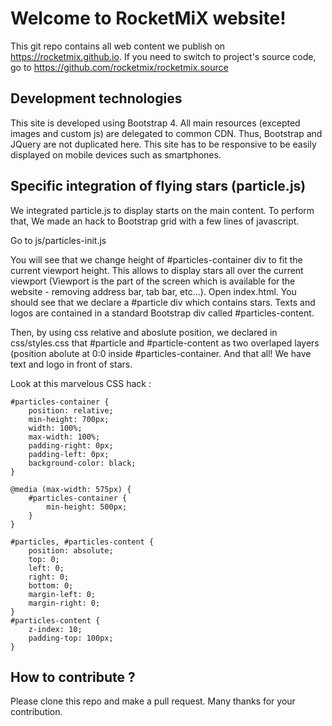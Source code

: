 # Welcome to RocketMiX website!

This git repo contains all web content we publish on https://rocketmix.github.io.
If you need to switch to project's source code, go to https://github.com/rocketmix/rocketmix.source

## Development technologies

This site is developed using Bootstrap 4. All main resources (excepted images and custom js) are delegated to common CDN. Thus, Bootstrap and JQuery are not duplicated here. This site has to be responsive to be easily displayed on mobile devices such as smartphones. 

## Specific integration of flying stars (particle.js)

We integrated particle.js to display starts on the main content. To perform that, We made an hack to Bootstrap grid with a few lines of javascript.

Go to js/particles-init.js

You will see that we change height of #particles-container div to fit the current viewport height. This allows to display stars all over the current viewport (Viewport is the part of the screen which is available for the website - removing address bar, tab bar, etc...).
Open index.html. You should see that we declare a #particle div which contains stars. Texts and logos are contained in a standard Bootstrap div called #particles-content.

Then, by using css relative and aboslute position, we declared in css/styles.css that #particle and #particle-content as two overlaped layers (position abolute at 0:0 inside #particles-container. And that all! We have text and logo in front of stars.

Look at this marvelous CSS hack :

```
#particles-container {
    position: relative;
    min-height: 700px;
    width: 100%;
    max-width: 100%;
    padding-right: 0px;
    padding-left: 0px;
    background-color: black;
}

@media (max-width: 575px) {
    #particles-container {
        min-height: 500px;
    }
}

#particles, #particles-content {
    position: absolute;
    top: 0;
    left: 0;
    right: 0;
    bottom: 0;
    margin-left: 0;
    margin-right: 0;
}
#particles-content {
    z-index: 10;
    padding-top: 100px;
}
```

## How to contribute ?

Please clone this repo and make a pull request. Many thanks for your contribution.
